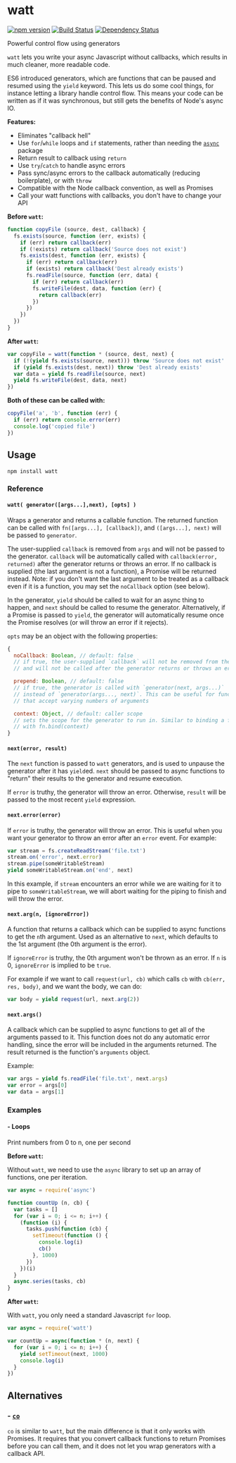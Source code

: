 # watt

[![npm version](https://img.shields.io/npm/v/watt.svg)](https://www.npmjs.com/package/watt)
[![Build Status](https://travis-ci.org/mappum/watt.svg?branch=master)](https://travis-ci.org/mappum/watt)
[![Dependency Status](https://david-dm.org/mappum/watt.svg)](https://david-dm.org/mappum/watt)

Powerful control flow using generators

`watt` lets you write your async Javascript without callbacks, which results in much cleaner, more readable code.

ES6 introduced generators, which are functions that can be paused and resumed using the `yield` keyword. This lets us do some cool things, for instance letting a library handle control flow. This means your code can be written as if it was synchronous, but still gets the benefits of Node's async IO.

**Features:**
- Eliminates "callback hell"
- Use `for`/`while` loops and `if` statements, rather than needing the [`async`](https://github.com/caolan/async) package
- Return result to callback using `return`
- Use `try`/`catch` to handle async errors
- Pass sync/async errors to the callback automatically (reducing boilerplate), or with `throw`
- Compatible with the Node callback convention, as well as Promises
- Call your watt functions with callbacks, you don't have to change your API

**Before `watt`:**

```js
function copyFile (source, dest, callback) {
  fs.exists(source, function (err, exists) {
    if (err) return callback(err)
    if (!exists) return callback('Source does not exist')
    fs.exists(dest, function (err, exists) {
      if (err) return callback(err)
      if (exists) return callback('Dest already exists')
      fs.readFile(source, function (err, data) {
        if (err) return callback(err)
        fs.writeFile(dest, data, function (err) {
          return callback(err)
        })
      })
    })
  })
}
```

**After `watt`:**
```js
var copyFile = watt(function * (source, dest, next) {
  if (!(yield fs.exists(source, next))) throw 'Source does not exist'
  if (yield fs.exists(dest, next)) throw 'Dest already exists'
  var data = yield fs.readFile(source, next)
  yield fs.writeFile(dest, data, next)
})
```

**Both of these can be called with:**
```js
copyFile('a', 'b', function (err) {
  if (err) return console.error(err)
  console.log('copied file')
})
```

## Usage

`npm install watt`

### Reference

#### `watt( generator([args...],next), [opts] )`

Wraps a generator and returns a callable function. The returned function can be called with `fn([args...], [callback])`, and `([args...], next)` will be passed to `generator`.

The user-supplied `callback` is removed from `args` and will not be passed to the generator. `callback` will be automatically called with `callback(error, returned)` after the generator returns or throws an error. If no callback is supplied (the last argument is not a function), a Promise will be returned instead. Note: if you don't want the last argument to be treated as a callback even if it is a function, you may set the `noCallback` option (see below).

In the generator, `yield` should be called to wait for an async thing to happen, and `next` should be called to resume the generator. Alternatively, if a Promise is passed to `yield`, the generator will automatically resume once the Promise resolves (or will throw an error if it rejects).

`opts` may be an object with the following properties:
```js
{
  noCallback: Boolean, // default: false
  // if true, the user-supplied `callback` will not be removed from the arguments,
  // and will not be called after the generator returns or throws an errors

  prepend: Boolean, // default: false
  // if true, the generator is called with `generator(next, args...)`
  // instead of `generator(args..., next)`. This can be useful for functions
  // that accept varying numbers of arguments

  context: Object, // default: caller scope
  // sets the scope for the generator to run in. Similar to binding a function
  // with fn.bind(context)
}
```

#### `next(error, result)`

The `next` function is passed to `watt` generators, and is used to unpause the generator after it has `yield`ed. `next` should be passed to async functions to "return" their results to the generator and resume execution.

If `error` is truthy, the generator will throw an error. Otherwise, `result` will be passed to the most recent `yield` expression.

#### `next.error(error)`

If `error` is truthy, the generator will throw an error. This is useful when you want your generator to throw an error after an `error` event. For example:
```js
var stream = fs.createReadStream('file.txt')
stream.on('error', next.error)
stream.pipe(someWritableStream)
yield someWritableStream.on('end', next)
```
In this example, if `stream` encounters an error while we are waiting for it to pipe to `someWritableStream`, we will abort waiting for the piping to finish and will throw the error.

#### `next.arg(n, [ignoreError])`

A function that returns a callback which can be supplied to async functions to get the `n`th argument. Used as an alternative to `next`, which defaults to the 1st argument (the 0th argument is the error).

If `ignoreError` is truthy, the 0th argument won't be thrown as an error. If `n` is 0, `ignoreError` is implied to be `true`.

For example if we want to call `request(url, cb)` which calls `cb` with `cb(err, res, body)`, and we want the body, we can do:
```js
var body = yield request(url, next.arg(2))
```

#### `next.args()`

A callback which can be supplied to async functions to get all of the arguments passed to it. This function does not do any automatic error handling, since the error will be included in the arguments returned. The result returned is the function's `arguments` object.

Example:
```js
var args = yield fs.readFile('file.txt', next.args)
var error = args[0]
var data = args[1]
```

### Examples

#### - Loops
Print numbers from 0 to n, one per second

**Before `watt`:**

Without `watt`, we need to use the `async` library to set up an array of functions, one per iteration.
```js
var async = require('async')

function countUp (n, cb) {
  var tasks = []
  for (var i = 0; i <= n; i++) {
    (function (i) {
      tasks.push(function (cb) {
        setTimeout(function () {
          console.log(i)
          cb()
        }, 1000)
      })
    })(i)
  }
  async.series(tasks, cb)
}
```

**After `watt`:**

With `watt`, you only need a standard Javascript `for` loop.
```js
var async = require('watt')

var countUp = async(function * (n, next) {
  for (var i = 0; i <= n; i++) {
    yield setTimeout(next, 1000)
    console.log(i)
  }
})
```

## Alternatives

### - [`co`](https://github.com/tj/co)

`co` is similar to `watt`, but the main difference is that it only works with Promises. It requires that you convert callback functions to return Promises before you can call them, and it does not let you wrap generators with a callback API.
